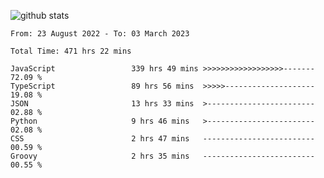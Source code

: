 
![github stats](https://github-readme-stats.vercel.app/api?username=realmahd1&show_icons=true&theme=codeSTACKr&hide_rank=true&count_private=true)

<!--START_SECTION:waka-->

```text
From: 23 August 2022 - To: 03 March 2023

Total Time: 471 hrs 22 mins

JavaScript                 339 hrs 49 mins >>>>>>>>>>>>>>>>>>-------   72.09 %
TypeScript                 89 hrs 56 mins  >>>>>--------------------   19.08 %
JSON                       13 hrs 33 mins  >------------------------   02.88 %
Python                     9 hrs 46 mins   >------------------------   02.08 %
CSS                        2 hrs 47 mins   -------------------------   00.59 %
Groovy                     2 hrs 35 mins   -------------------------   00.55 %
```

<!--END_SECTION:waka-->
